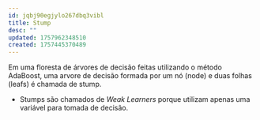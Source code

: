 ```yaml
---
id: jqbj90egjylo267dbq3vibl
title: Stump
desc: ""
updated: 1757962348510
created: 1757445370489
---
```


Em uma floresta de árvores de decisão feitas utilizando o método AdaBoost, uma arvore de decisão formada por um nó (node) e duas folhas (leafs) é chamada de stump.

- Stumps são chamados de _Weak Learners_ porque utilizam apenas uma variável para tomada de decisão.
